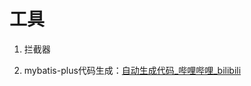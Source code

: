 # 工具

1. 拦截器

2. mybatis-plus代码生成：[自动生成代码_哔哩哔哩_bilibili](https://www.bilibili.com/video/BV1Qe411V7TZ?p=4&vd_source=3a7b0cfb770f4057cb15836efe77ec56)

   

